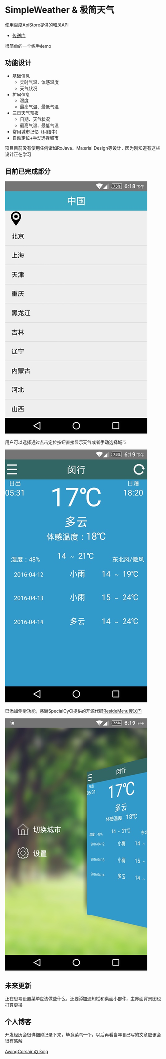 # SimpleWeather & 极简天气

使用百度ApiStore提供的和风API
*   [传送门](http://apistore.baidu.com/apiworks/servicedetail/478.html/)

很简单的一个练手demo

## 功能设计

*   基础信息
    *   实时气温、体感温度
    *   天气状况
*   扩展信息
    *   湿度
    *   最高气温、最低气温
*   三日天气预报
    *   日期、天气状况
    *   最高气温、最低气温
*   常用城市记忆（纠结中）
*   自动定位+手动选择城市

项目目前没有使用任何诸如RxJava、Material Design等设计，因为刚知道有这些设计正在学习

## 目前已完成部分

![pic1](https://github.com/AwingCorsair/SimpleWeather/blob/master/pic/choose.jpg)

用户可以选择通过点击定位按钮直接显示天气或者手动选择城市

![pic2](https://github.com/AwingCorsair/SimpleWeather/blob/master/pic/show.jpg)

已添加侧滑功能，感谢SpecialCyCi提供的开源代码[ResideMenu传送门](https://github.com/SpecialCyCi/AndroidResideMenu/)

![pic3](https://github.com/AwingCorsair/SimpleWeather/blob/master/pic/slide.jpg)

## 未来更新

正在思考设置菜单应该做些什么，还要添加通知栏和桌面小部件，主界面背景图也打算更换

## 个人博客

开发经历会很详细的记录下来，毕竟菜鸟一个，以后再看当年自己写的文章应该会很有感触

[AwingCorsair の Bolg](awingcorsair.github.io/)

